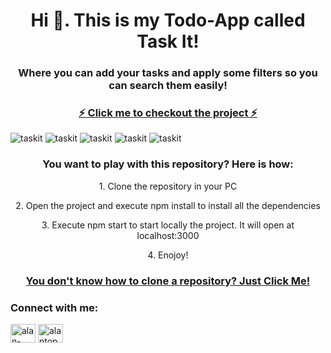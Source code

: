 
<h1 align="center">Hi 👋. This is my Todo-App called Task It!</h1>
<h3 align="center">Where you can add your tasks and apply some filters so you can search them easily!</h3>

<a href="https://todo-app-indol-seven.vercel.app/" target="_blank"><h3 align="center">⚡ Click me to checkout the project ⚡</h3></a>

<img alt="taskit" src="https://i.postimg.cc/DwGc7Tm0/task-it5.jpg">
<img alt="taskit" src="https://i.postimg.cc/T12kPHFS/task-it4.jpg">
<img alt="taskit" src="https://i.postimg.cc/8kwKYNrV/task-it1.jpg">
<img alt="taskit" src="https://i.postimg.cc/fyH8Sfhb/task-it2.jpg">
<img alt="taskit" src="https://i.postimg.cc/4dQLsTLV/task-it3.jpg">

<h3 align="center">You want to play with this repository? Here is how: </h3>
<p align="center">1. Clone the repository in your PC </p>
<p align="center">2. Open the project and execute npm install to install all the dependencies </p>
<p align="center">3. Execute npm start to start locally the project. It will open at localhost:3000</p>
<p align="center">4. Enojoy!</p>

<a href="https://www.educative.io/answers/how-to-clone-a-git-repository-using-the-command-line" target="_blank"><h3 align="center">You don't know how to clone a repository? Just Click Me!</h3></a>

<h3 align="left">Connect with me:</h3>
<p align="left">
<a href="https://linkedin.com/in/alan-topczylo" target="_blank"><img align="center" src="https://raw.githubusercontent.com/rahuldkjain/github-profile-readme-generator/master/src/images/icons/Social/linked-in-alt.svg" alt="alan-topczylo" height="30" width="40" /></a>
<a href="https://instagram.com/alantopczylo" target="_blank"><img align="center" src="https://raw.githubusercontent.com/rahuldkjain/github-profile-readme-generator/master/src/images/icons/Social/instagram.svg" alt="alantopczylo" height="30" width="40" /></a>
</p>
